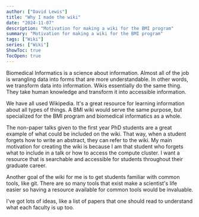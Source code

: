 ```yaml
---
author: ["David Lewis"]
title: "Why I made the wiki"
date: "2024-11-07"
description: "Motivation for making a wiki for the BMI program"
summary: "Motivation for making a wiki for the BMI program"
tags: ["Wiki"]
series: ["Wiki"]
ShowToc: true
TocOpen: true
---
```


Biomedical Informatics is a science about information. Almost all of the job is wrangling data into forms that are
more understandable. In other words, we transform data into information. Wikis essentially do the same thing. They take
human knowledge and transform it into accessible information.

We have all used Wikipedia. It's a great resource for learning information about all types of things. A BMI wiki would serve the
same purpose, but specialized for the BMI program and biomedical informatics as a whole.

The non-paper talks given to the first year PhD students are a great example of what could be included on the wiki. That way,
when a student forgets how to write an abstract, they can refer to the wiki. My main motivation for creating the wiki is because
I am that student who forgets what to include in a talk or how to access the compute cluster. I want a resource that is searchable
and accessible for students throughout their graduate career.

Another goal of the wiki for me is to get students familiar with common tools, like git. There are so many tools that exist make a scientist's life
easier so having a resource available for common tools would be invaluable.

I've got lots of ideas, like a list of papers that one should read to understand what each faculty is up too.
